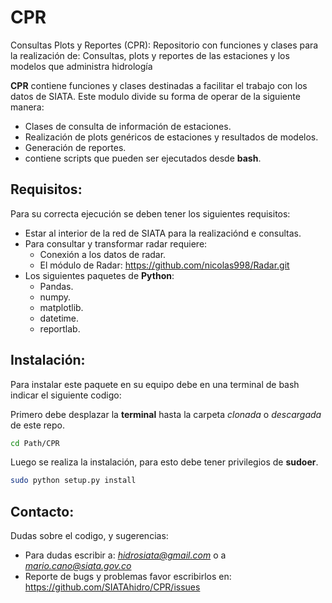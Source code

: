 # CPR
Consultas Plots y Reportes (CPR): Repositorio con funciones y clases para la realización de: Consultas, plots y reportes de las estaciones y los modelos que administra hidrología 

**CPR** contiene funciones y clases destinadas a facilitar el trabajo con los datos de SIATA. 
Este modulo divide su forma de operar de la siguiente manera:

- Clases de consulta de información de estaciones.
- Realización de plots genéricos de estaciones y resultados de modelos. 
- Generación de reportes. 
- contiene scripts que pueden ser ejecutados desde **bash**.

## Requisitos:

Para su correcta ejecución se deben tener los siguientes requisitos:

- Estar al interior de la red de SIATA para la realizaciónd e consultas. 
- Para consultar y transformar radar requiere: 
	- Conexión a los datos de radar. 
	- El módulo de Radar: https://github.com/nicolas998/Radar.git
- Los siguientes paquetes de **Python**:
	- Pandas.
	- numpy.
	- matplotlib.
	- datetime.
	- reportlab.

## Instalación:

Para instalar este paquete en su equipo debe en una terminal de bash indicar el siguiente 
codigo:

Primero debe desplazar la **terminal** hasta la carpeta *clonada* o *descargada* de este repo.

```bash
cd Path/CPR
```

Luego se realiza la instalación, para esto debe tener privilegios de **sudoer**.

```bash
sudo python setup.py install
```

## Contacto:

Dudas sobre el codigo, y sugerencias:

- Para dudas escribir a: *hidrosiata@gmail.com* o a *mario.cano@siata.gov.co*
- Reporte de bugs y problemas favor escribirlos en: https://github.com/SIATAhidro/CPR/issues

